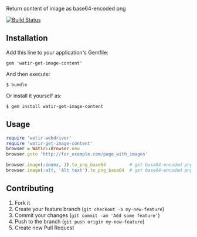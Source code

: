 Return content of image as base64-encoded png

[![Build Status](https://travis-ci.org/orangeudav/watir-get-image-content.png?branch=master)](https://travis-ci.org/orangeudav/watir-get-image-content)

## Installation

Add this line to your application's Gemfile:

    gem 'watir-get-image-content'

And then execute:

    $ bundle

Or install it yourself as:

    $ gem install watir-get-image-content

## Usage

```ruby
require 'watir-webdriver'
require 'watir-get-image-content'
browser = Watir::Browser.new
browser.goto 'http://for_example.com/page_with_images'

browser.image(:index, 1).to_png_base64         # get base64-encoded png of image selected by index
browser.image(:alt, 'Alt text').to_png_base64  # get base64-encoded png of image selected by alt text
```

## Contributing

1. Fork it
2. Create your feature branch (`git checkout -b my-new-feature`)
3. Commit your changes (`git commit -am 'Add some feature'`)
4. Push to the branch (`git push origin my-new-feature`)
5. Create new Pull Request
